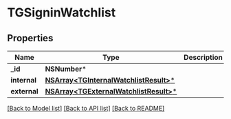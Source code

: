# TGSigninWatchlist

## Properties
Name | Type | Description | Notes
------------ | ------------- | ------------- | -------------
**_id** | **NSNumber*** |  | 
**internal** | [**NSArray&lt;TGInternalWatchlistResult&gt;***](TGInternalWatchlistResult.md) |  | [optional] 
**external** | [**NSArray&lt;TGExternalWatchlistResult&gt;***](TGExternalWatchlistResult.md) |  | [optional] 

[[Back to Model list]](../README.md#documentation-for-models) [[Back to API list]](../README.md#documentation-for-api-endpoints) [[Back to README]](../README.md)


